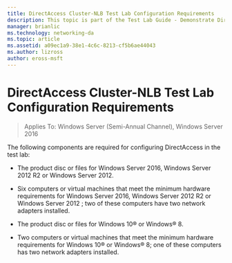 ```yaml
---
title: DirectAccess Cluster-NLB Test Lab Configuration Requirements
description: This topic is part of the Test Lab Guide - Demonstrate DirectAccess in a Cluster with Windows NLB for Windows Server 2016
manager: brianlic
ms.technology: networking-da
ms.topic: article
ms.assetid: a09ec1a9-38e1-4c6c-8213-cf5b6ae44043
ms.author: lizross
author: eross-msft
---
```

# DirectAccess Cluster-NLB Test Lab Configuration Requirements

>Applies To: Windows Server (Semi-Annual Channel), Windows Server 2016

The following components are required for configuring DirectAccess in the test lab:

-   The product disc or files for  Windows Server 2016, Windows Server 2012 R2 or Windows Server 2012.

-   Six computers or virtual machines that meet the minimum hardware requirements for  Windows Server 2016,  Windows Server 2012 R2  or  Windows Server 2012 ; two of these computers have two network adapters installed.

-   The product disc or files for Windows 10&reg; or Windows&reg; 8.

-   Two computers or virtual machines that meet the minimum hardware requirements for Windows 10&reg; or Windows&reg; 8; one of these computers has two network adapters installed.